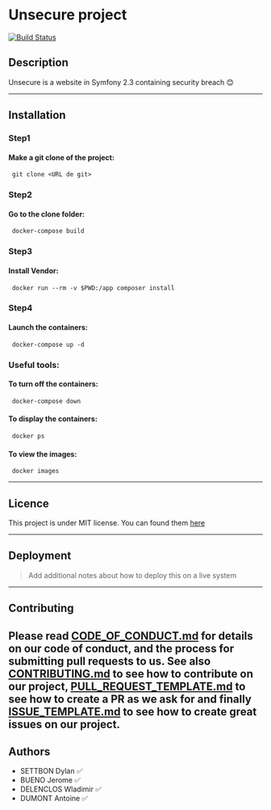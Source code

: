 # Unsecure project  

[![Build Status](https://travis-ci.com/ESGI-4IW-groupe4/Unsecure.svg?branch=Develop)](https://travis-ci.com/ESGI-4IW-groupe4/Unsecure)


## Description

Unsecure is a website in Symfony 2.3 containing security breach :blush:

---

## Installation

### Step1

#### Make a git clone of the project:
`` 
    git clone <URL de git> 
``     
### Step2

#### Go to the clone folder:
`` 
    docker-compose build 
`` 
### Step3

#### Install Vendor:
`` 
    docker run --rm -v $PWD:/app composer install
`` 
### Step4

#### Launch the containers:
`` 
    docker-compose up -d
`` 
### Useful tools:

#### To turn off the containers:
`` 
    docker-compose down 
`` 
#### To display the containers:
`` 
    docker ps 
`` 
#### To view the images:
`` 
    docker images
`` 
        

---

## Licence

This project is under MIT license. You can found them [here](LICENSE)

---

## Deployment

> Add additional notes about how to deploy this on a live system

---

## Contributing

Please read [CODE_OF_CONDUCT.md](CODE_OF_CONDUCT.md) for details on our code of conduct, and the process for submitting pull requests to us.
See also [CONTRIBUTING.md](CONTRIBUTING.md) to see how to contribute on our project, 
[PULL_REQUEST_TEMPLATE.md](PULL_REQUEST_TEMPLATE.md) to see how to create a PR as we ask for and finally 
[ISSUE_TEMPLATE.md](ISSUE_TEMPLATE.md) to see how to create great issues on our project.
---

## Authors

- SETTBON Dylan :white_check_mark:
- BUENO Jerome :white_check_mark:
- DELENCLOS Wladimir :white_check_mark:
- DUMONT Antoine :white_check_mark:




 

